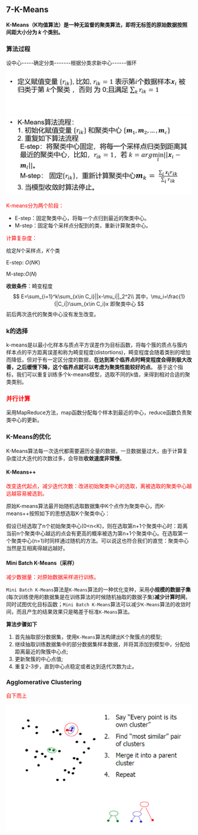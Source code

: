 ## 7-K-Means

**K-Means（K均值算法）是一种无监督的聚类算法，即将无标签的原始数据按照间距大小分为 $k$ 个类别。**



### 算法过程

设中心-----确定分类-------根据分类求新中心------循环

<img src="imag/图片37.png" style="zoom:50%;" />
<img src="imag/图片38.png" style="zoom:50%;" />

<font color='red'>K-means分为两个阶段：</font>

* E-step：固定聚类中心，将每一个点归到最近的聚类中心。
* M-step：固定每个采样点分配到的类，重新计算聚类中心。



<font color='red'>计算复杂度：</font>

给定$N$个采样点，$K$个类

E-step: $O(NK)$

M-step:$O(N)$



**收敛条件**：畸变程度
$$
E=\sum_{i=1}^k\sum_{x\in C_i}||x-\mu_i||_2^2\\
其中，\mu_i=\frac{1}{|C_i|}\sum_{x\in C_i}x 即聚类中心
$$
前后两次迭代的聚类中心没有发生改变。



### k的选择

k-means是以最小化样本与质点平方误差作为目标函数，将每个簇的质点与簇内样本点的平方距离误差和称为畸变程度(distortions)，畸变程度会随着类别的增加而降低，但对于有一定区分度的数据，**在达到某个临界点时畸变程度会得到极大改善，之后缓慢下降，这个临界点就可以考虑为聚类性能较好的点**。 基于这个指标，我们可以重复训练多个k-means模型，选取不同的k值，来得到相对合适的聚类类别。



### <font color='red'>并行计算</font>

采用MapReduce方法，map函数分配每个样本到最近的中心，reduce函数负责聚类中心的更新。



### K-Means的优化

K-Means算法每一次迭代都需要遍历全量的数据，一旦数据量过大，由于计算复杂度过大迭代的次数过多，会导致**收敛速度非常慢**。



#### K-Means++

<font color='red'>改变迭代起点，减少迭代次数：改进初始聚类中心的选取，离被选取的聚类中心越远越容易被选到。</font>

原始K-means算法最开始随机选取数据集中K个点作为聚类中心，而K-means++按照如下的思想选取K个聚类中心：

假设已经选取了n个初始聚类中心(0<n<K)，则在选取第n+1个聚类中心时：距离当前n个聚类中心越远的点会有更高的概率被选为第n+1个聚类中心。在选取第一个聚类中心(n=1)时同样通过随机的方法。可以说这也符合我们的直觉：聚类中心当然是互相离得越远越好。



#### Mini Batch K-Means（采样）

<font color='red'>减少数据量：对原始数据采样进行训练。</font>

`Mini Batch K-Means`算法是`K-Means`算法的一种优化变种，采用**小规模的数据子集**(每次训练使用的数据集是在训练算法的时候随机抽取的数据子集)**减少计算时间**，同时试图优化目标函数；`Mini Batch K-Means`算法可以减少`K-Means`算法的收敛时间，而且产生的结果效果只是略差于标准`K-Means`算法。

**算法步骤如下**

1. 首先抽取部分数据集，使用`K-Means`算法构建出K个聚簇点的模型;
2. 继续抽取训练数据集中的部分数据集样本数据，并将其添加到模型中，分配给距离最近的聚簇中心点;
3. 更新聚簇的中心点值;
4. 重复2-3步，直到中心点稳定或者达到迭代次数为止。





### Agglomerative Clustering

<font color='red'>自下而上</font>

<img src="imag/图片39.png"  />

